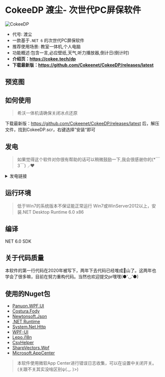 # CokeeDP 渡尘- 次世代PC屏保软件
![CokeeDP](https://socialify.git.ci/Cokeenet/CokeeDP/image?description=1&descriptionEditable=%E6%AC%A1%E4%B8%96%E4%BB%A3PC%E5%B1%8F%E4%BF%9D%E8%BD%AF%E4%BB%B6&font=Jost&issues=1&logo=https%3A%2F%2Fgithub.com%2Fcokeenet%2FCokeeDP%2Fraw%2Fmaster%2FAppIcon.jpg&name=1&owner=1&pattern=Circuit%20Board&stargazers=1&theme=Light)
- 代号: 渡尘
- 一款基于`.NET 6` 的次世代PC屏保软件
- 推荐使用场景: 教室一体机,个人电脑
- 功能概述:包含一言,必应壁纸,天气,听力播放器,倒计日(倒计时)
- **介绍页：<https://cokee.tech/dp>**
- **下载最新版：<https://github.com/Cokeenet/CokeeDP/releases/latest>**

## 预览图

## 如何使用

> 希沃一体机请确保关闭冰点还原

下载最新版：<https://github.com/Cokeenet/CokeeDP/releases/latest> 后，解压文件，找到CokeeDP.scr，右键选择”安装“即可


## 发电

> 如果觉得这个软件对你很有帮助的话可以稍微鼓励一下,我会很感谢你的(*￣3￣)╭❤
<details>
  <summary>发电链接</summary> <https://afdian.net/a/cokee>
  <img src="https://github.com/cokeenet/cokeenet/raw/main/afdian-Cokee.jpg">
</details>

## 运行环境
  
> 低于Win7的系统版本不保证能正常运行
Win7或WinServer2012以上，安装.NET Desktop Runtime 6.0 x86

## 编译

NET 6.0 SDK

## 关于代码质量

本软件的第一行代码在2020年被写下，两年下去代码已经堆成💩山了。这两年也学会了很多嘛，目前在努力重构代码。当然也欢迎提交pr嘿嘿(●'◡'●)

## 使用的Nuget包

- [Panuon.WPF.UI](https://github.com/PanuonGroup/Panuon.WPF.UI)
- [Costura.Fody](https://github.com/Fody/Costura)
- [Newtonsoft.Json](https://github.com/JamesNK/Newtonsoft.Json)
- [.NET Runtime](https://github.com/dotnet/runtime)
- [System.Net.Http](https://github.com/dotnet/corefx)
- [WPF-UI](https://github.com/lepoco/wpfui)
- [Lepo.i18n](https://github.com/lepoco/i18n)
- [CsvHelper](https://joshclose.github.io/CsvHelper/)
- [SharpVectors.Wpf](https://github.com/ElinamLLC/SharpVectors)
- [Microsoft.AppCenter](https://aka.ms/telgml)
>本软件使用微软App Center进行错误日志收集，可以在设置中关闭开关。(关跟不关其实没啥区别ψ(._. )>)
